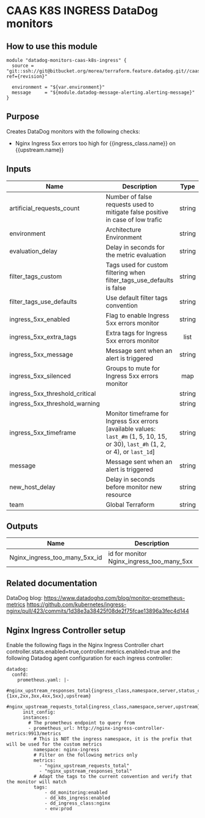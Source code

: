 # CAAS K8S INGRESS DataDog monitors

## How to use this module

```
module "datadog-monitors-caas-k8s-ingress" {
  source = "git::ssh://git@bitbucket.org/morea/terraform.feature.datadog.git//caas/k8s/ingress?ref={revision}"

  environment = "${var.environment}"
  message     = "${module.datadog-message-alerting.alerting-message}"
}

```

## Purpose

Creates DataDog monitors with the following checks:

- Nginx Ingress 5xx errors too high for {{ingress_class.name}} on {{upstream.name}}

## Inputs

| Name | Description | Type | Default | Required |
|------|-------------|:----:|:-----:|:-----:|
| artificial_requests_count | Number of false requests used to mitigate false positive in case of low trafic | string | `5` | no |
| environment | Architecture Environment | string | - | yes |
| evaluation_delay | Delay in seconds for the metric evaluation | string | `15` | no |
| filter_tags_custom | Tags used for custom filtering when filter_tags_use_defaults is false | string | `*` | no |
| filter_tags_use_defaults | Use default filter tags convention | string | `true` | no |
| ingress_5xx_enabled | Flag to enable Ingress 5xx errors monitor | string | `true` | no |
| ingress_5xx_extra_tags | Extra tags for Ingress 5xx errors monitor | list | `<list>` | no |
| ingress_5xx_message | Message sent when an alert is triggered | string | `` | no |
| ingress_5xx_silenced | Groups to mute for Ingress 5xx errors monitor | map | `<map>` | no |
| ingress_5xx_threshold_critical |  | string | `10` | no |
| ingress_5xx_threshold_warning |  | string | `5` | no |
| ingress_5xx_timeframe | Monitor timeframe for Ingress 5xx errors [available values: `last_#m` (1, 5, 10, 15, or 30), `last_#h` (1, 2, or 4), or `last_1d`] | string | `last_5m` | no |
| message | Message sent when an alert is triggered | string | - | yes |
| new_host_delay | Delay in seconds before monitor new resource | string | `300` | no |
| team | Global Terraform | string | `k8s` | no |

## Outputs

| Name | Description |
|------|-------------|
| Nginx_ingress_too_many_5xx_id | id for monitor Nginx_ingress_too_many_5xx |

Related documentation
---------------------

DataDog blog: https://www.datadoghq.com/blog/monitor-prometheus-metrics
https://github.com/kubernetes/ingress-nginx/pull/423/commits/1d38e3a38425f08de2f75fcae13896a3fec4d144

Nginx Ingress Controller setup
------------------------------
Enable the following flags in the Nginx Ingress Controller chart
controller.stats.enabled=true,controller.metrics.enabled=true
and the following Datadog agent configuration for each ingress controller:
```
datadog:
  confd:
    prometheus.yaml: |-
      #nginx_upstream_responses_total{ingress_class,namespace,server,status_code:{1xx,2xx,3xx,4xx,5xx},upstream}
      #nginx_upstream_requests_total{ingress_class,namespace,server,upstream}
      init_config:
      instances:
        # The prometheus endpoint to query from
        - prometheus_url: http://nginx-ingress-controller-metrics:9913/metrics
          # This is NOT the ingress namespace, it is the prefix that will be used for the custom metrics
          namespace: nginx-ingress
          # Filter on the following metrics only
          metrics:
            - "nginx_upstream_requests_total"
            - "nginx_upstream_responses_total"
          # Adapt the tags to the current convention and verify that the monitor will match
          tags:
              - dd_monitoring:enabled
              - dd_k8s_ingress:enabled
              - dd_ingress_class:nginx
              - env:prod
```
